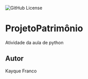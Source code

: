 ![GitHub License](https://img.shields.io/github/license/kayqueFranco/ProjetoPatrimonio)


# ProjetoPatrimônio
Atividade da aula de python
## Autor
Kayque Franco
